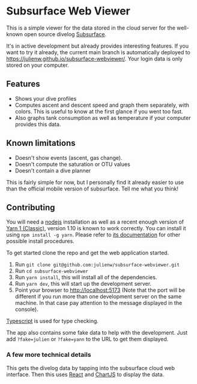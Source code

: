 # Subsurface Web Viewer

This is a simple viewer for the data stored in the cloud server for the
well-known open source divelog [Subsurface](https://subsurface-divelog.org/).

It's in active development but already provides interesting features. If you
want to try it already, the current main branch is automatically deployed to
https://julienw.github.io/subsurface-webviewer/. Your login data is only stored
on your computer.

## Features

* Shows your dive profiles
* Computes ascent and descent speed and graph them separately, with colors. This is useful to know at
  the first glance if you went too fast.
* Also graphs tank consumption as well as temperature if your computer provides
  this data.

## Known limitations

* Doesn't show events (ascent, gas change).
* Doesn't compute the saturation or OTU values
* Doesn't contain a dive planner

This is fairly simple for now, but I personally find it already easier to use
than the official mobile version of subsurface. Tell me what you think!

## Contributing

You will need a [nodejs](https://nodejs.org/) installation as well as a recent enough version of [Yarn
1 (Classic)](https://classic.yarnpkg.com/), version 1.10 is known to work correctly.
You can install it using `npm install -g yarn`. Please refer to [its documentation](https://classic.yarnpkg.com/en/docs/install) for other possible install procedures.

To get started clone the repo and get the web application started.

1. Run `git clone git@github.com:julienw/subsurface-webviewer.git`
2. Run `cd subsurface-webviewer`
3. Run `yarn install`, this will install all of the dependencies.
4. Run `yarn dev`, this will start up the development server.
5. Point your browser to [http://localhost:5173](http://localhost:5173) (Note
   that the port will be different if you run more than one development server
   on the same machine. In that case pay attention to the message displayed in
   the console).

[Typescript](https://www.typescriptlang.org/) is used for type checking.

The app also contains some fake data to help with the development. Just add
`?fake=julien` or `?fake=yann` to the URL to get them displayed.

### A few more technical details

This gets the divelog data by tapping into the subsurface cloud web interface.
Then this uses [React](https://react.dev/) and [ChartJS](http://chartjs.org/) to
display the data.

